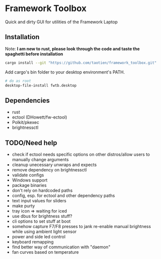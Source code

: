 # Framework Toolbox

Quick and dirty GUI for utilities of the Framework Laptop

## Installation

Note: **I am new to rust, please look through the code and taste the spaghetti
before installation**

```sh
cargo install --git "https://github.com/taotien/framework_toolbox.git"
```

Add cargo's bin folder to your desktop environment's PATH.

```sh
# do as root
desktop-file-install fwtb.desktop
```

## Dependencies

- rust
- ectool (DHowett/fw-ectool)
- Polkit/pkexec
- brightnessctl

## TODO/Need help

- check if ectool needs specific options on other distros/allow users to manually change arguments
- cleanup unecessary unwraps and expects
- remove dependency on brightnessctl
- validate configs
- Windows support
- package binaries
- don't rely on hardcoded paths
- config, esp. for ectool and other dependency paths
- text input values for sliders
- make purty
- tray icon => waiting for iced
- use dbus for brightness stuff?
- cli options to set stuff at boot
- somehow capture F7/F8 presses to jank re-enable manual brightness while using
  ambient light sensor
- power and side led control
- keyboard remapping
- find better way of communication with "daemon"
- fan curves based on temperature
